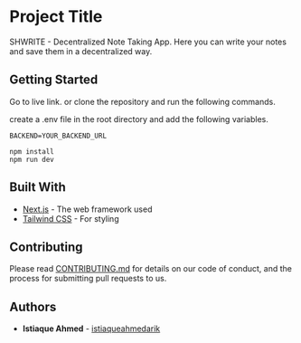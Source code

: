 # Project Title

SHWRITE - Decentralized Note Taking App. Here you can write your notes and save them in a decentralized way.

## Getting Started

Go to live link. or clone the repository and run the following commands.

create a .env file in the root directory and add the following variables.
```
BACKEND=YOUR_BACKEND_URL
```

```
npm install
npm run dev
```





## Built With

* [Next.js](https://nextjs.org/) - The web framework used
* [Tailwind CSS](https://tailwindcss.com/) - For styling

## Contributing

Please read [CONTRIBUTING.md](CONTRIBUTING.md) for details on our code of conduct, and the process for submitting pull requests to us.

## Authors

* **Istiaque Ahmed** - [istiaqueahmedarik](https://github.com/istiaqueahmedarik)